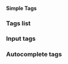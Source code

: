 #### Simple Tags
<!-- example(tags-overview) -->

### Tags list
<!-- example(tags-list) -->

### Input tags
<!-- example(tags-input) -->

### Autocomplete tags
<!-- example(tags-autocomplete) -->